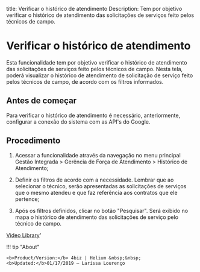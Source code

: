 title: Verificar o histórico de atendimento
Description: Tem por objetivo verificar o histórico de atendimento das solicitações de serviços feito pelos técnicos de campo.
# Verificar o histórico de atendimento

Esta funcionalidade tem por objetivo verificar o histórico de atendimento das solicitações de serviços feito pelos técnicos de campo.
Nesta tela, poderá visualizar o histórico de atendimento de solicitação de serviço feito pelos técnicos de campo, de acordo com os filtros informados.

Antes de começar
----------------

Para verificar o histórico de atendimento é necessário, anteriormente,
configurar a conexão do sistema com as API's do Google.

Procedimento
------------

1.  Acessar a funcionalidade através da navegação no menu principal Gestão
    Integrada \> Gerência de Força de Atendimento \> Histórico de Atendimento;

2.  Definir os filtros de acordo com a necessidade. Lembrar que ao selecionar o
    técnico, serão apresentadas as solicitações de serviços que o mesmo atendeu
    e que faz referência aos contratos que ele pertence;

3.  Após os filtros definidos, clicar no botão "Pesquisar". Será exibido no mapa
    o histórico de atendimento das solicitações de serviço pelo técnico de
    campo.

<i class='fa fa-youtube-play  fa-2x' style='color:#97ce17;vertical-align: middle;'> </i> [Video Library](https://www.youtube.com/playlist?list=PLB5qK2uzf2RNUc7XoNAAOyo3Ex5fKM2db)'

!!! tip "About"  

    <b>Product/Version:</b> 4biz | Helium &nbsp;&nbsp;
    <b>Updated:</b>01/17/2019 – Larissa Lourenço
